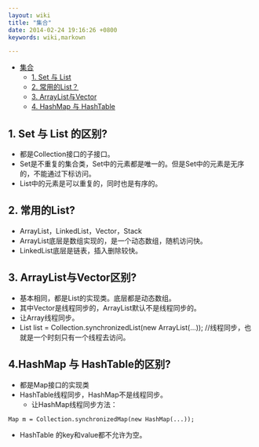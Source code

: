 ```yaml
---
layout: wiki
title: "集合"
date: 2014-02-24 19:16:26 +0800
keywords: wiki,markown

---
```


<div class="toc" markdown="1">

*   [集合](#toc1)
    *   [1. Set 与 List](#toc_1.1)
    *	[2. 常用的List？](#toc_1.2)
    *	[3. ArrayList与Vector](#toc_1.3)
    *	[4. HashMap 与 HashTable](#TOC_1.4)

</div><div class="neirong" markdown="1">



<h2 id="toc_1.1">1. Set 与 List 的区别?</h2>

*	都是Collection接口的子接口。
*	Set是不重复的集合类，Set中的元素都是唯一的。但是Set中的元素是无序的，不能通过下标访问。
*	List中的元素是可以重复的，同时也是有序的。


<h2 id="toc_1.2">2. 常用的List?</h2>

*	ArrayList，LinkedList，Vector，Stack
*	ArrayList底层是数组实现的，是一个动态数组，随机访问快。
*	LinkedList底层是链表，插入删除较快。

<h2 id="toc_1.3">3. ArrayList与Vector区别?</h2>


*	基本相同，都是List的实现类。底层都是动态数组。
*	其中Vector是线程同步的，ArrayList默认不是线程同步的。
*	让Array线程同步。
*	List list = Collection.synchronizedList(new ArrayList(...));  //线程同步，也就是一个时刻只有一个线程去访问。

<h2 id="toc_1.1">4.HashMap 与 HashTable的区别?</h2>

*	都是Map接口的实现类
*	HashTable线程同步，HashMap不是线程同步。
	*	让HashMap线程同步方法：

```
Map m = Collection.synchronizedMap(new HashMap(...));
```

*	HashTable 的key和value都不允许为空。


